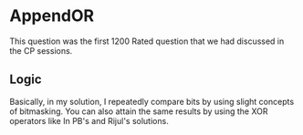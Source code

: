 # AppendOR

This question was the first 1200 Rated question that we had discussed in the CP sessions.

## Logic

Basically, in my solution, I repeatedly compare bits by using slight concepts of bitmasking. You can also attain the same results by using the XOR operators like In PB's and Rijul's solutions.
